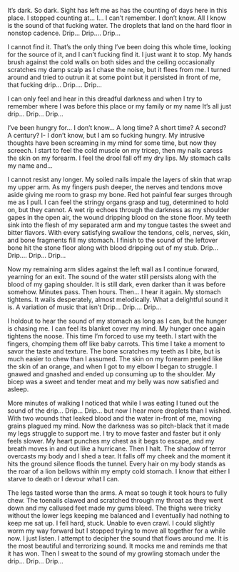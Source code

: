It’s dark. So dark. Sight has left me as has the counting of days here in this place. I stopped counting at… I… I can’t remember. I don’t know. All I know is the sound of that fucking water. The droplets that land on the hard floor in nonstop cadence.  Drip… Drip…. Drip…

I cannot find it. That’s the only thing I’ve been doing this whole time, looking for the source of it, and I can’t fucking find it. I just want it to stop. My hands brush against the cold walls on both sides and the ceiling occasionally scratches my damp scalp as I chase the noise, but it flees from me. I turned around and tried to outrun it at some point but it persisted in front of me, that fucking drip… Drip…. Drip… 

I can only feel and hear in this dreadful darkness and when I try to remember where I was before this place or my family or my name It’s all just drip… Drip… Drip… 

I’ve been hungry for… I don’t know… A long time? A short time? A second? A century? I- I don’t know, but I am so fucking hungry. My intrusive thoughts have been screaming in my mind for some time, but now they screech. I start to feel the cold muscle on my tricep, then my nails caress the skin on my forearm. I feel the drool fall off my dry lips. My stomach calls my name and… 

I cannot resist any longer. My soiled nails impale the layers of skin that wrap my upper arm. As my fingers push deeper, the nerves and tendons move aside giving me room to grasp my bone. Red hot painful fear surges through me as I pull. I can feel the stringy organs grasp and tug, determined to hold on, but they cannot. A wet rip echoes through the darkness as my shoulder gapes in the open air, the wound dripping blood on the stone floor. My teeth sink into the flesh of my separated arm and my tongue tastes the sweet and bitter flavors. With every satisfying swallow the tendons, cells, nerves, skin, and bone fragments fill my stomach. I finish to the sound of the leftover bone hit the stone floor along with blood dripping out of my stub. Drip… Drip…. Drip… Drip…

 Now my remaining arm slides against the left wall as I continue forward, yearning for an exit. The sound of the water still persists along with the blood of my gaping shoulder. It is still dark, even darker than it was before somehow. Minutes pass. Then hours. Then… I hear it again. My stomach tightens. It wails desperately, almost melodically. What a delightful sound it is. A variation of music that isn’t Drip… Drip…. Drip…

 I holdout to hear the sound of my stomach as long as I can, but the hunger is chasing me. I can feel its blanket cover my mind. My hunger once again tightens the noose. This time I’m forced to use my teeth. I start with the fingers, chomping them off like baby carrots. This time I take a moment to savor the taste and texture. The bone scratches my teeth as I bite, but is much easier to chew than I assumed. The skin on my forearm peeled like the skin of an orange, and when I got to my elbow I began to struggle. I gnawed and gnashed and ended up consuming up to the shoulder. My bicep was a sweet and tender meat and my belly was now satisfied and asleep. 

More minutes of walking I noticed that while I was eating I tuned out the sound of the drip… Drip… Drip… but now I hear more droplets than I wished. With two wounds that leaked blood and the water in-front of me, moving grains plagued my mind. Now the darkness was so pitch-black that it made my legs struggle to support me. I try to move faster and faster but it only feels slower. My heart punches my chest as it begs to escape, and my breath moves in and out like a hurricane. Then I halt. The shadow of terror overcasts my body and I shed a tear. It falls off my cheek and the moment it hits the ground silence floods the tunnel. Every hair on my body stands as the roar of a lion bellows within my empty cold stomach. I know that either I starve to death or I devour what I can.

The legs tasted worse than the arms. A meat so tough it took hours to fully chew. The toenails clawed and scratched through my throat as they went down and my callused feet made my gums bleed. The thighs were tricky without the lower legs keeping me balanced and I eventually had nothing to keep me sat up. I fell hard, stuck. Unable to even crawl. I could slightly worm my way forward but I stopped trying to move all together for a while now. I just listen. I attempt to decipher the sound that flows around me. It is the most beautiful and terrorizing sound. It mocks me and reminds me that it has won. Then I sweat to the sound of my growling stomach under the drip… Drip… Drip…
